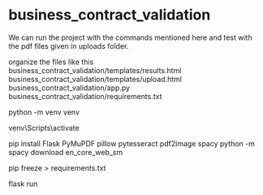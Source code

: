 # business_contract_validation

We can run the project with the commands mentioned here and test with the pdf files given in uploads folder.

organize the files like this
business_contract_validation/templates/results.html
business_contract_validation/templates/upload.html
business_contract_validation/app.py
business_contract_validation/requirements.txt


python -m venv venv

venv\Scripts\activate

pip install Flask PyMuPDF pillow pytesseract pdf2image spacy
python -m spacy download en_core_web_sm

pip freeze > requirements.txt

flask run
